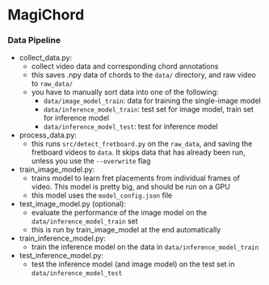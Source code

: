 # MagiChord

### Data Pipeline
* collect_data.py:
    * collect video data and corresponding chord annotations
    * this saves .npy data of chords to the `data/` directory, and raw video to `raw_data/`
    * you have to manually sort data into one of the following:
        * `data/image_model_train`: data for training the single-image model
        * `data/inference_model_train`: test set for image model, train set for inference model
        * `data/inference_model_test`: test for inference model
* process_data.py:
    * this runs `src/detect_fretboard.py` on the `raw_data`, and saving the fretboard videos to `data`. It skips data that has already been run, unless you use the `--overwrite` flag
* train_image_model.py:
    * trains model to learn fret placements from individual frames of video. This model is pretty big, and should be run on a GPU
    * this model uses the `model_config.json` file
* test_image_model.py (optional):
    * evaluate the performance of the image model on the `data/inference_model_train` set
    * this is run by train_image_model at the end automatically
* train_inference_model.py:
    * train the inference model on the data in `data/inference_model_train`
* test_inference_model.py:
    * test the inference model (and image model) on the test set in `data/inference_model_test`

